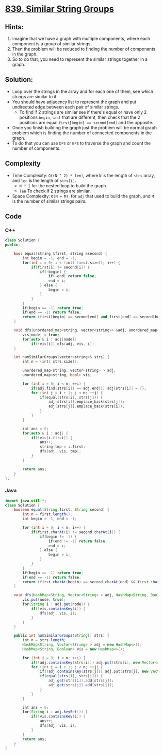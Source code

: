 # [839. Similar String Groups](https://leetcode.com/problems/similar-string-groups/)

## Hints:
1. Imagine that we have a graph with multiple components, where each component is a group of similar strings.
2. Then the problem will be reduced to finding the number of components in the graph.
3. So to do that, you need to represent the similar strings together in a graph.

## Solution:
- Loop over the strings in the array and for each one of them, see which strings are similar to it.
- You should have adjacency list to represent the graph and put undirected edge between each pair of similar strings.
    - To find if 2 strings are similar see if there's equal or have only 2 positions `begin`, `last` that are different, then check that the 2 positions are equal `first[begin] == second[end]` and the opposite.
- Once you finish building the graph just the problem will be normal graph problem which is finding the number of connected components in the graph.
- To do that you can use `DFS` or `BFS` to traverse the graph and count the number of components.
## Complexity
- Time Complexity: `O((N ^ 2) * len)`, where `N` is the length of `strs` array, and `len` is the length of `strs[i]`.
    - `N ^ 2` for the nested loop to build the graph.
    - `len` To check if 2 strings are similar.
- Space Complexity: `O(N + M)`, for `adj` that used to build the graph, and `M` is the number of similar strings pairs.

## Code
### C++
```cpp
class Solution {
public:

    bool equal(string &first, string &second) {
        int begin = -1, end = -1;
        for(int i = 0; i < (int) first.size(); i++) {
            if(first[i] != second[i]) {
                if(~begin) {
                    if(~end) return false;
                    end = i;
                } else {
                    begin = i;
                }
            }
        }
        if(begin == -1) return true;
        if(end == -1) return false;
        return (first[begin] == second[end] and first[end] == second[begin]);
    }

    void dfs(unordered_map<string, vector<string>> &adj, unordered_map<string, bool> &vis, string &node) {
        vis[node] = true;
        for(auto & i : adj[node])
            if(!vis[i]) dfs(adj, vis, i);
    }

    int numSimilarGroups(vector<string>& strs) {
        int n = (int) strs.size();

        unordered_map<string, vector<string> > adj;
        unordered_map<string, bool> vis;

        for (int i = 0; i < n; ++i) {
            if(adj.find(strs[i]) == adj.end()) adj[strs[i]] = {};
            for (int j = i + 1; j < n; ++j) {
                if(equal(strs[i], strs[j])) {
                    adj[strs[i]].emplace_back(strs[j]);
                    adj[strs[j]].emplace_back(strs[i]);
                }
            }
        }

        int ans = 0;
        for(auto & i : adj) {
            if(!vis[i.first]) {
                ans++;
                string tmp = i.first;
                dfs(adj, vis, tmp);
            }
        }

        return ans;
    }
};
```

### Java
```java
import java.util.*;
class Solution {
    boolean equal(String first, String second) {
        int n = first.length();
        int begin = -1, end = -1;

        for (int i = 0; i < n; i++) {
            if(first.charAt(i) != second.charAt(i)) {
                if(begin != -1) {
                    if(end != -1) return false;
                    end = i;
                } else {
                    begin = i;
                }
            }
        }
        if(begin == -1) return true;
        if(end == -1) return false;
        return (first.charAt(begin) == second.charAt(end) && first.charAt(end) == second.charAt(begin));
    }

    void dfs(HashMap<String, Vector<String> > adj, HashMap<String, Boolean> vis, String node) {
        vis.put(node, true);
        for(String i : adj.get(node)) {
            if(!vis.containsKey(i)) {
                dfs(adj, vis, i);
            }
        }
    }

    public int numSimilarGroups(String[] strs) {
        int n = strs.length;
        HashMap<String, Vector<String> > adj = new HashMap<>();
        HashMap<String, Boolean> vis = new HashMap<>();

        for (int i = 0; i < n; ++i) {
            if(!adj.containsKey(strs[i])) adj.put(strs[i], new Vector<>());
            for (int j = i + 1; j < n; ++j) {
                if(!adj.containsKey(strs[j])) adj.put(strs[j], new Vector<>());
                if(equal(strs[i], strs[j])) {
                    adj.get(strs[i]).add(strs[j]);
                    adj.get(strs[j]).add(strs[i]);
                }
            }
        }

        int ans = 0;
        for(String i : adj.keySet()) {
            if(!vis.containsKey(i)) {
                ans++;
                dfs(adj, vis, i);
            }
        }
        return ans;
    }
}
```
